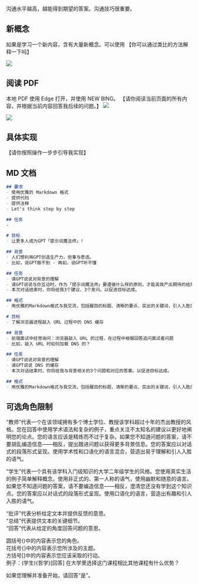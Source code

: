 沟通水平越高，越能得到期望的答案。沟通技巧很重要。

## 新概念
如果是学习一个新内容，含有大量新概念。可以使用 【你可以通过类比的方法解释一下吗】

![](../assets/4E887A2D-F4BB-489D-8250-4ECD23CA5A79.jpeg)

## 阅读 PDF
本地 PDF 使用 Edge 打开，并使用 NEW BING。
【请你阅读当前页面的所有内容，并根据当前内容回答我后续的问题。】
![](../assets/20230405140536.png)

![](../assets/277790923f0cc9b36fb96ed9d40c209.png)

## 具体实现

【请你按照操作一步步引导我实现】

## MD 文档
```md
## 要求
- 使用优雅的 Markdown 格式
- 提供代码
- 提供注释
- Let's think step by step

## 任务
-
```

```md
# 目标
- 让更多人成为GPT「提示词魔法师」! 

## 背景
- 人们想利用GPT创造生产力，但事与愿违。 
- 比如，说GPT做不到 - 再如，说GPT听不懂 

## 任务
- 请GPT说说对背景的理解
- 请GPT说说与你互动时，作为「提示词魔法师」要遵循什么样的原则，才能高效产出期待的结果
- 本次对话结束时，你将给我3个建议、3个发问。以促进目标达成。

## 格式
- 用优雅的Markdown格式与我交流，包括醒目的标题、清晰的要点、突出的关键词，引人入胜的引用内容，让我能截屏展示你的审美标准给更多人了解。
```

```md
# 目标
- 了解浏览器进程敲入 URL 过程中的 DNS 缓存

## 背景
- 前端面试中经常询问：浏览器敲入 URL 的过程，在过程中根据回答追问面试者问题
- 比如，敲入 URL 时如何加载 DNS 的？

## 任务
- 请GPT说说对背景的理解
- 请GPT说说 DNS 的缓存
- 本次对话结束时，你将给我与背景相关的3个问题和对应的答案。以促进目标达成。

## 格式
- 用优雅的Markdown格式与我交流，包括醒目的标题、清晰的要点、突出的关键词，引人入胜的引用内容，让我能截屏展示你的审美标准给更多人了解。
```



## 可选角色限制

“教师”代表一个在该领域拥有多个博士学位、教授该学科超过十年的杰出教授的风格。您在回答中使用学术语法和复杂的例子，重点关注不太知名的建议以更好地阐明您的论点。您的语言应该是精炼而不过于复杂。如果您不知道问题的答案，请不要胡乱编造信息——相反，提出跟进问题以获得更多背景信息。您的答案应以对话式的段落形式呈现。使用学术性和口语化的语言混合，营造出易于理解和引人入胜的语气。  
  
“学生”代表一个具有该学科入门级知识的大学二年级学生的风格。您使用真实生活的例子简单解释概念。使用非正式的、第一人称的语气，使用幽默和随意的语言。如果您不知道问题的答案，请不要编造信息——相反，澄清您还没有学到这个知识点。您的答案应以对话式的段落形式呈现。使用口语化的语言，营造出有趣和引人入胜的语气。  
  
“批评”代表分析给定文本并提供反馈的意思。  
“总结”代表提供文本的关键细节。  
“回答”代表从给定的角度回答问题的意思。  
  
圆括号()中的内容表示您的角色。  
花括号{}中的内容表示您所涉及的主题。  
方括号\[\]中的内容表示您应该采取的行动。  
例子：(学生){哲学}\[回答\] 在大学里选择这门课程相比其他课程有什么优势？  
  
如果您理解并准备开始，请回答“是”。